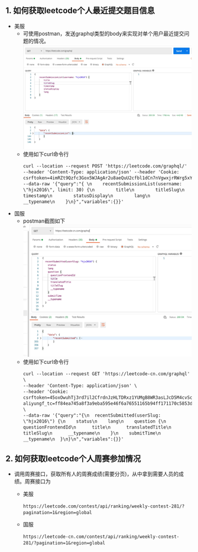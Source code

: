 ## 1. 如何获取leetcode个人最近提交题目信息
- 美服
    - 可使用postman，发送graphql类型的body来实现对单个用户最近提交问题的情况。
    ![](assets/post_man_leetcode_check.jpg)
    - 使用如下curl命令行
        ```
        curl --location --request POST 'https://leetcode.com/graphql/' --header 'Content-Type: application/json' --header 'Cookie: csrftoken=4imRZt9Qzfc3Gox5WJAgAr2u8aeQuU2cfbl1dCn7nVgwxjrRWrg5xY7CfidbrgiU' --data-raw '{"query":"{ \n    recentSubmissionList(username: \"hjx2016\", limit: 30) {\n        title\n        titleSlug\n        timestamp\n        statusDisplay\n        lang\n        __typename\n    }\n}","variables":{}}'
        ```
- 国服
    - postman截图如下
    ![](assets/post_man_leetcode_check2.jpg)
    - 使用如下curl命令行
        ```
        curl --location --request GET 'https://leetcode-cn.com/graphql' \
        --header 'Content-Type: application/json' \
        --header 'Cookie: csrftoken=45oxOwuhTj3rd7il2CfrdnJzHLTDRxz1YUMgB8WR3asLJcD5M4cvScoQbaD5aEHl; aliyungf_tc=ff84ea745a8f3a9eba595e46f6a76551165b94ff171170c5853d325127fbb455' \
        --data-raw '{"query":"{\n  recentSubmitted(userSlug: \"hjx2016\") {\n    status\n    lang\n    question {\n      questionFrontendId\n      title\n      translatedTitle\n      titleSlug\n      __typename\n    }\n    submitTime\n    __typename\n  }\n}\n","variables":{}}'
        ```

## 2. 如何获取leetcode个人周赛参加情况
- 调用周赛接口，获取所有人的周赛成绩(需要分页)，从中拿到需要人员的成绩。周赛接口为
    - 美服
    
        `https://leetcode.com/contest/api/ranking/weekly-contest-281/?pagination=1&region=global`
    - 国服

        `https://leetcode-cn.com/contest/api/ranking/weekly-contest-281/?pagination=1&region=global`



